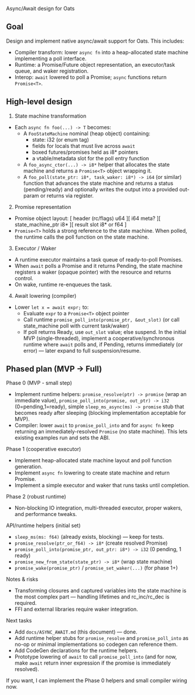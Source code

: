 Async/Await design for Oats

Goal
----
Design and implement native async/await support for Oats. This includes:
- Compiler transform: lower `async fn` into a heap-allocated state machine implementing a poll interface.
- Runtime: a Promise/Future object representation, an executor/task queue, and waker registration.
- Interop: `await` lowered to poll a Promise; `async` functions return `Promise<T>`.

High-level design
-----------------
1) State machine transformation
- Each `async fn foo(...) -> T` becomes:
  - A `FooStateMachine` nominal (heap object) containing:
    - state: i32 (or enum tag)
    - fields for locals that must live across `await`
    - boxed futures/promises held as i8* pointers
    - a vtable/metadata slot for the poll entry function
  - A `foo_async_ctor(...) -> i8*` helper that allocates the state machine and returns a `Promise<T>` object wrapping it.
  - A `foo_poll(state_ptr: i8*, task_waker: i8*) -> i64` (or similar) function that advances the state machine and returns a status (pending/ready) and optionally writes the output into a provided out-param or returns via register.

2) Promise representation
- Promise object layout:
  [ header (rc/flags) u64 ][ i64 meta? ][ state_machine_ptr i8* ][ result slot i8* or f64 ]
- `Promise<T>` holds a strong reference to the state machine. When polled, the runtime calls the poll function on the state machine.

3) Executor / Waker
- A runtime executor maintains a task queue of ready-to-poll Promises.
- When `await` polls a Promise and it returns Pending, the state machine registers a waker (opaque pointer) with the resource and returns control.
- On wake, runtime re-enqueues the task.

4) Await lowering (compiler)
- Lower `let x = await expr;` to:
  - Evaluate `expr` to a `Promise<T>` object pointer
  - Call runtime `promise_poll_into(promise_ptr, &out_slot)` (or call state_machine poll with current task/waker)
  - If poll returns Ready, use `out_slot` value; else suspend. In the initial MVP (single-threaded), implement a cooperative/synchronous runtime where `await` polls and, if Pending, returns immediately (or error) — later expand to full suspension/resume.

Phased plan (MVP -> Full)
--------------------------
Phase 0 (MVP - small step)
- Implement runtime helpers: `promise_resolve(ptr) -> promise` (wrap an immediate value), `promise_poll_into(promise, out_ptr) -> i32` (0=pending,1=ready), simple `sleep_ms_async(ms) -> promise` stub that becomes ready after sleeping (blocking implementation acceptable for MVP).
- Compiler: lower `await` to `promise_poll_into` and for `async fn` keep returning an immediately-resolved `Promise` (no state machine). This lets existing examples run and sets the ABI.

Phase 1 (cooperative executor)
- Implement heap-allocated state machine layout and poll function generation.
- Implement `async fn` lowering to create state machine and return Promise.
- Implement a simple executor and waker that runs tasks until completion.

Phase 2 (robust runtime)
- Non-blocking IO integration, multi-threaded executor, proper wakers, and performance tweaks.

API/runtime helpers (initial set)
- `sleep_ms(ms: f64)` (already exists, blocking) — keep for tests.
- `promise_resolve(ptr_or_f64) -> i8*` (create resolved Promise)
- `promise_poll_into(promise_ptr, out_ptr: i8*) -> i32` (0 pending, 1 ready)
- `promise_new_from_state(state_ptr) -> i8*` (wrap state machine)
- `promise_wake(promise_ptr)` / `promise_set_waker(...)` (for phase 1+)

Notes & risks
- Transforming closures and captured variables into the state machine is the most complex part — handling lifetimes and rc_inc/rc_dec is required.
- FFI and external libraries require waker integration.

Next tasks
- Add `docs/ASYNC_AWAIT.md` (this document) — done.
- Add runtime helper stubs for `promise_resolve` and `promise_poll_into` as no-op or minimal implementations so codegen can reference them.
- Add CodeGen declarations for the runtime helpers.
- Prototype lowering of `await` to call `promise_poll_into` (and for now, make `await` return inner expression if the promise is immediately resolved).

If you want, I can implement the Phase 0 helpers and small compiler wiring now.
